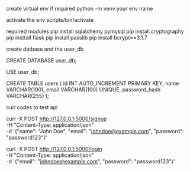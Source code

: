 create virtual env if required 
python -m venv your env name

activate the env
scripts/bin/activate

required modules
pip install sqlalchemy pymysql
pip install cryptography
pip insttall flask
pip install passlib
pip install bcrypt==3.1.7



create datbase and the user_db

CREATE DATABASE user_db;

USE user_db;

CREATE TABLE users (
    id INT AUTO_INCREMENT PRIMARY KEY,
    name VARCHAR(100),
    email VARCHAR(100) UNIQUE,
    password_hash VARCHAR(255)
);

curl codes to test api


curl -X POST http://127.0.0.1:5000/signup \
-H "Content-Type: application/json" \
-d '{"name": "John Doe", "email": "johndoe@example.com", "password": "password123"}'



curl -X POST http://127.0.0.1:5000/login \
-H "Content-Type: application/json" \
-d '{"email": "johndoe@example.com", "password": "password123"}'

